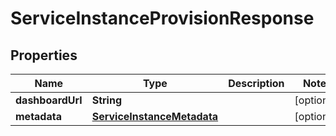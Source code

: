 # ServiceInstanceProvisionResponse

## Properties
Name | Type | Description | Notes
------------ | ------------- | ------------- | -------------
**dashboardUrl** | **String** |  |  [optional]
**metadata** | [**ServiceInstanceMetadata**](ServiceInstanceMetadata.md) |  |  [optional]

